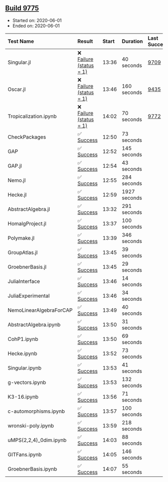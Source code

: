 ## [Build 9775](https://oscarci.mathematik.uni-kl.de/job/oscar/9775/)

* Started on: 2020-06-01
* Ended on: 2020-06-01

| Test Name    | Result | Start | Duration | Last Success | First Failure |
|:-------------|:-------|:------|:---------|:-------------|:--------------|
| Singular.jl | ❌ [Failure (status = 1)](https://oscarci.mathematik.uni-kl.de/job/oscar/9775/artifact/logs/build-9775/Singular.jl.log) | 13:36 | 40 seconds | [9709](https://oscarci.mathematik.uni-kl.de/job/oscar/9709/) | [9710](https://oscarci.mathematik.uni-kl.de/job/oscar/9710/) |
| Oscar.jl | ❌ [Failure (status = 1)](https://oscarci.mathematik.uni-kl.de/job/oscar/9775/artifact/logs/build-9775/Oscar.jl.log) | 13:46 | 160 seconds | [9435](https://oscarci.mathematik.uni-kl.de/job/oscar/9435/) | [9436](https://oscarci.mathematik.uni-kl.de/job/oscar/9436/) |
| Tropicalization.ipynb | ❌ [Failure (status = 1)](https://oscarci.mathematik.uni-kl.de/job/oscar/9775/artifact/logs/build-9775/Tropicalization.ipynb.log) | 14:02 | 70 seconds | [9772](https://oscarci.mathematik.uni-kl.de/job/oscar/9772/) | [9773](https://oscarci.mathematik.uni-kl.de/job/oscar/9773/) |
| CheckPackages | ✅ [Success](https://oscarci.mathematik.uni-kl.de/job/oscar/9775/artifact/logs/build-9775/CheckPackages.log) | 12:50 | 73 seconds |  |  |
| GAP | ✅ [Success](https://oscarci.mathematik.uni-kl.de/job/oscar/9775/artifact/logs/build-9775/GAP.log) | 12:52 | 145 seconds |  |  |
| GAP.jl | ✅ [Success](https://oscarci.mathematik.uni-kl.de/job/oscar/9775/artifact/logs/build-9775/GAP.jl.log) | 12:54 | 43 seconds |  |  |
| Nemo.jl | ✅ [Success](https://oscarci.mathematik.uni-kl.de/job/oscar/9775/artifact/logs/build-9775/Nemo.jl.log) | 12:55 | 284 seconds |  |  |
| Hecke.jl | ✅ [Success](https://oscarci.mathematik.uni-kl.de/job/oscar/9775/artifact/logs/build-9775/Hecke.jl.log) | 12:59 | 1927 seconds |  |  |
| AbstractAlgebra.jl | ✅ [Success](https://oscarci.mathematik.uni-kl.de/job/oscar/9775/artifact/logs/build-9775/AbstractAlgebra.jl.log) | 13:32 | 291 seconds |  |  |
| HomalgProject.jl | ✅ [Success](https://oscarci.mathematik.uni-kl.de/job/oscar/9775/artifact/logs/build-9775/HomalgProject.jl.log) | 13:37 | 100 seconds |  |  |
| Polymake.jl | ✅ [Success](https://oscarci.mathematik.uni-kl.de/job/oscar/9775/artifact/logs/build-9775/Polymake.jl.log) | 13:39 | 346 seconds |  |  |
| GroupAtlas.jl | ✅ [Success](https://oscarci.mathematik.uni-kl.de/job/oscar/9775/artifact/logs/build-9775/GroupAtlas.jl.log) | 13:45 | 39 seconds |  |  |
| GroebnerBasis.jl | ✅ [Success](https://oscarci.mathematik.uni-kl.de/job/oscar/9775/artifact/logs/build-9775/GroebnerBasis.jl.log) | 13:45 | 29 seconds |  |  |
| JuliaInterface | ✅ [Success](https://oscarci.mathematik.uni-kl.de/job/oscar/9775/artifact/logs/build-9775/JuliaInterface.log) | 13:46 | 14 seconds |  |  |
| JuliaExperimental | ✅ [Success](https://oscarci.mathematik.uni-kl.de/job/oscar/9775/artifact/logs/build-9775/JuliaExperimental.log) | 13:46 | 34 seconds |  |  |
| NemoLinearAlgebraForCAP | ✅ [Success](https://oscarci.mathematik.uni-kl.de/job/oscar/9775/artifact/logs/build-9775/NemoLinearAlgebraForCAP.log) | 13:49 | 40 seconds |  |  |
| AbstractAlgebra.ipynb | ✅ [Success](https://oscarci.mathematik.uni-kl.de/job/oscar/9775/artifact/logs/build-9775/AbstractAlgebra.ipynb.log) | 13:50 | 31 seconds |  |  |
| CohP1.ipynb | ✅ [Success](https://oscarci.mathematik.uni-kl.de/job/oscar/9775/artifact/logs/build-9775/CohP1.ipynb.log) | 13:50 | 69 seconds |  |  |
| Hecke.ipynb | ✅ [Success](https://oscarci.mathematik.uni-kl.de/job/oscar/9775/artifact/logs/build-9775/Hecke.ipynb.log) | 13:52 | 73 seconds |  |  |
| Singular.ipynb | ✅ [Success](https://oscarci.mathematik.uni-kl.de/job/oscar/9775/artifact/logs/build-9775/Singular.ipynb.log) | 13:53 | 41 seconds |  |  |
| g-vectors.ipynb | ✅ [Success](https://oscarci.mathematik.uni-kl.de/job/oscar/9775/artifact/logs/build-9775/g-vectors.ipynb.log) | 13:53 | 132 seconds |  |  |
| K3-16.ipynb | ✅ [Success](https://oscarci.mathematik.uni-kl.de/job/oscar/9775/artifact/logs/build-9775/K3-16.ipynb.log) | 13:56 | 71 seconds |  |  |
| c-automorphisms.ipynb | ✅ [Success](https://oscarci.mathematik.uni-kl.de/job/oscar/9775/artifact/logs/build-9775/c-automorphisms.ipynb.log) | 13:57 | 100 seconds |  |  |
| wronski-poly.ipynb | ✅ [Success](https://oscarci.mathematik.uni-kl.de/job/oscar/9775/artifact/logs/build-9775/wronski-poly.ipynb.log) | 13:59 | 218 seconds |  |  |
| uMPS(2,2,4)_0dim.ipynb | ✅ [Success](https://oscarci.mathematik.uni-kl.de/job/oscar/9775/artifact/logs/build-9775/uMPS-2-2-4-_0dim.ipynb.log) | 14:03 | 88 seconds |  |  |
| GITFans.ipynb | ✅ [Success](https://oscarci.mathematik.uni-kl.de/job/oscar/9775/artifact/logs/build-9775/GITFans.ipynb.log) | 14:05 | 146 seconds |  |  |
| GroebnerBasis.ipynb | ✅ [Success](https://oscarci.mathematik.uni-kl.de/job/oscar/9775/artifact/logs/build-9775/GroebnerBasis.ipynb.log) | 14:07 | 55 seconds |  |  |
